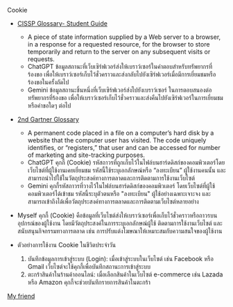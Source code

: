 Cookie 

- [CISSP Glossary- Student Guide](https://www.isc2.org/certifications/cissp/cissp-student-glossary)
   - A piece of state information supplied by a Web server to a browser, in a response for a requested resource, for the browser to store temporarily and return to the server on any subsequent visits or requests.
   - ChatGPT ข้อมูลสถานะที่เว็บเซิร์ฟเวอร์ส่งให้เบราว์เซอร์ในคำตอบสำหรับทรัพยากรที่ร้องขอ เพื่อให้เบราว์เซอร์เก็บไว้ชั่วคราวและส่งกลับไปยังเซิร์ฟเวอร์เมื่อมีการเยี่ยมชมหรือร้องขอในครั้งถัดไป
   - Gemini ข้อมูลสถานะชิ้นหนึ่งที่เว็บเซิร์ฟเวอร์ส่งไปยังเบราว์เซอร์ ในการตอบสนองต่อทรัพยากรที่ร้องขอ เพื่อให้เบราว์เซอร์เก็บไว้ชั่วคราวและส่งคืนไปยังเซิร์ฟเวอร์ในการเยี่ยมชมหรือคำขอใดๆ ต่อไป

- [2nd Gartner Glossary](https://www.gartner.com/en/glossary/all-terms)
   - A permanent code placed in a file on a computer’s hard disk by a website that the computer user has visited. The code uniquely identifies, or “registers,” that user and can be accessed for number of marketing and site-tracking purposes.
   - ChatGPT คุกกี้ (Cookie) รหัสถาวรที่ถูกเก็บไว้ในไฟล์บนฮาร์ดดิสก์ของคอมพิวเตอร์โดยเว็บไซต์ที่ผู้ใช้งานเคยเยี่ยมชม รหัสนี้ใช้ระบุเอกลักษณ์หรือ “ลงทะเบียน” ผู้ใช้งานคนนั้น และสามารถนำไปใช้ในวัตถุประสงค์ทางการตลาดและการติดตามการใช้งานเว็บไซต์
   - Gemini คุกกี้รหัสถาวรที่วางไว้ในไฟล์บนฮาร์ดดิสก์ของคอมพิวเตอร์ โดยเว็บไซต์ที่ผู้ใช้คอมพิวเตอร์ได้เข้าชม รหัสนี้ระบุตัวตนหรือ "ลงทะเบียน" ผู้ใช้อย่างเฉพาะเจาะจง และสามารถเข้าถึงได้เพื่อวัตถุประสงค์ทางการตลาดและการติดตามเว็บไซต์หลายอย่าง

- Myself คุกกี้ (Cookie) คือข้อมูลที่เว็บไซต์ส่งให้เบราว์เซอร์เพื่อเก็บไว้ชั่วคราวหรือถาวรบนอุปกรณ์ของผู้ใช้งาน โดยมีวัตถุประสงค์ในการระบุเอกลักษณ์ผู้ใช้ ติดตามการใช้งานเว็บไซต์ และสนับสนุนกิจกรรมทางการตลาด เช่น การปรับแต่งโฆษณาให้เหมาะสมกับความสนใจของผู้ใช้งาน

- ตัวอย่างการใช้งาน Cookie ในชีวิตประจำวัน
	1.	บันทึกข้อมูลการเข้าสู่ระบบ (Login): เมื่อเข้าสู่ระบบในเว็บไซต์ เช่น Facebook หรือ Gmail เว็บไซต์จะใช้คุกกี้เพื่อบันทึกสถานะการเข้าสู่ระบบ 
	2.	ตะกร้าสินค้าในร้านค้าออนไลน์: เมื่อเลือกสินค้าในเว็บไซต์ e-commerce เช่น Lazada หรือ Amazon คุกกี้จะช่วยบันทึกรายการสินค้าในตะกร้า

[My friend](https://panissaraaa.github.io/6530250557.github.io/)
